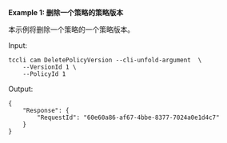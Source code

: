 **Example 1: 删除一个策略的策略版本**

本示例将删除一个策略的一个策略版本。

Input: 

```
tccli cam DeletePolicyVersion --cli-unfold-argument  \
    --VersionId 1 \
    --PolicyId 1
```

Output: 
```
{
    "Response": {
        "RequestId": "60e60a86-af67-4bbe-8377-7024a0e1d4c7"
    }
}
```

